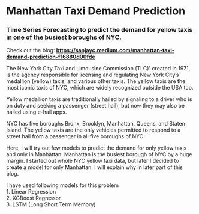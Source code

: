 # Manhattan Taxi Demand Prediction
### Time Series Forecasting to predict the demand for yellow taxis in one of the busiest boroughs of NYC.
Check out the blog: **https://sanjayc.medium.com/manhattan-taxi-demand-prediction-f16880d00fde**

<p>The New York City Taxi and Limousine Commission (TLC)¹ created in 1971, is the agency responsible for licensing and regulating New York City’s medallion (yellow) taxis, and various other taxis. The yellow taxis are the most iconic taxis of NYC, which are widely recognized outside the USA too.</p>
<p>Yellow medallion taxis are traditionally hailed by signaling to a driver who is on duty and seeking a passenger (street hail), but now they may also be hailed using e-hail apps.</p>
<p>NYC has five boroughs Bronx, Brooklyn, Manhattan, Queens, and Staten Island. The yellow taxis are the only vehicles permitted to respond to a street hail from a passenger in all five boroughs of NYC.</p>
<p>Here, I will try out few models to predict the demand for only yellow taxis and only in Manhattan. Manhattan is the busiest borough of NYC by a huge margin. I started out whole NYC yellow taxi data, but later I decided to create a model for only Manhattan. I will explain why in later part of this blog.</p>
<p>
I have used following models for this problem<br>
1. Linear Regression<br>
2. XGBoost Regressor<br>
3. LSTM (Long Short Term Memory)
</p>

